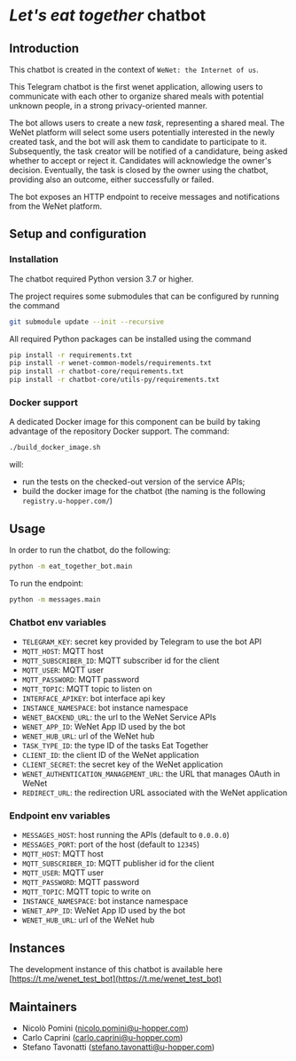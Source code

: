 # _Let's eat together_ chatbot

## Introduction
This chatbot is created in the context of `WeNet: the Internet of us`.

This Telegram chatbot is the first wenet application, allowing users to communicate with each other to organize shared meals with potential unknown people, in a strong privacy-oriented manner.

The bot allows users to create a new _task_, representing a shared meal. The WeNet platform will select some users potentially interested in the newly created task, and the bot will ask them to candidate to participate to it. Subsequently, the task creator will be notified of a candidature, being asked whether to accept or reject it. Candidates will acknowledge the owner's decision. Eventually, the task is closed by the owner using the chatbot, providing also an outcome, either successfully or failed. 

The bot exposes an HTTP endpoint to receive messages and notifications from the WeNet platform.

## Setup and configuration

### Installation
The chatbot required Python version 3.7 or higher.

The project requires some submodules that can be configured by running the command

```bash
git submodule update --init --recursive
```

All required Python packages can be installed using the command

```bash
pip install -r requirements.txt
pip install -r wenet-common-models/requirements.txt
pip install -r chatbot-core/requirements.txt
pip install -r chatbot-core/utils-py/requirements.txt
```

### Docker support

A dedicated Docker image for this component can be build by taking advantage of the repository Docker support.
The command:
```bash
./build_docker_image.sh
```
will:

* run the tests on the checked-out version of the service APIs;
* build the docker image for the chatbot (the naming is the following `registry.u-hopper.com/`)

## Usage

In order to run the chatbot, do the following:
```bash
python -m eat_together_bot.main
```

To run the endpoint:
```bash
python -m messages.main
```

### Chatbot env variables

* `TELEGRAM_KEY`: secret key provided by Telegram to use the bot API
* `MQTT_HOST`: MQTT host
* `MQTT_SUBSCRIBER_ID`: MQTT subscriber id for the client
* `MQTT_USER`: MQTT user
* `MQTT_PASSWORD`: MQTT password
* `MQTT_TOPIC`: MQTT topic to listen on
* `INTERFACE_APIKEY`: bot interface api key
* `INSTANCE_NAMESPACE`: bot instance namespace
* `WENET_BACKEND_URL`: the url to the WeNet Service APIs
* `WENET_APP_ID`: WeNet App ID used by the bot
* `WENET_HUB_URL`: url of the WeNet hub
* `TASK_TYPE_ID`: the type ID of the tasks Eat Together
* `CLIENT_ID`: the client ID of the WeNet application
* `CLIENT_SECRET`: the secret key of the WeNet application
* `WENET_AUTHENTICATION_MANAGEMENT_URL`: the URL that manages OAuth in WeNet
* `REDIRECT_URL`: the redirection URL associated with the WeNet application

### Endpoint env variables

* `MESSAGES_HOST`: host running the APIs (default to `0.0.0.0`)
* `MESSAGES_PORT`: port of the host (default to `12345`)
* `MQTT_HOST`: MQTT host
* `MQTT_SUBSCRIBER_ID`: MQTT publisher id for the client
* `MQTT_USER`: MQTT user
* `MQTT_PASSWORD`: MQTT password
* `MQTT_TOPIC`: MQTT topic to write on
* `INSTANCE_NAMESPACE`: bot instance namespace
* `WENET_APP_ID`: WeNet App ID used by the bot
* `WENET_HUB_URL`: url of the WeNet hub

## Instances

The development instance of this chatbot is available here [https://t.me/wenet_test_bot](https://t.me/wenet_test_bot)

## Maintainers

- Nicolò Pomini (nicolo.pomini@u-hopper.com)
- Carlo Caprini (carlo.caprini@u-hopper.com)
- Stefano Tavonatti (stefano.tavonatti@u-hopper.com)
